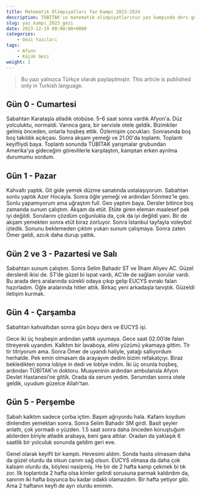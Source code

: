 ```yaml
---
title: Matematik Olimpiyatları Yaz Kampı 2023-2024 
description: TÜBİTAK'ın matematik olimpiyatlarının yaz kampında ders gördüm.
slug: yaz_kampı_2023_gezi
date: 2023-12-19 00:00:00+0000
categories:
    - Gezi Yazıları
tags:
    - Afyon
    - Küçük Gezi
weight: 1
---
```


>Bu yazı yalnızca Türkçe olarak paylaşılmıştır.
>This article is published only in Turkish language.

## Gün 0 - Cumartesi

Sabahtan Karataşla atladık otobüse. 5-6 saat sonra vardık Afyon'a. Düz yolculuktu, normaldi. Varınca gara, bir servisle otele geldik. Bizimkiler gelmiş önceden, onlarla hoşbeş ettik. Özlemişim çocukları. Sonrasında boş boş takıldık açıkçası. Sonra akşam yemeği ve 21.00'da toplantı. Toplantı keyifliydi baya. Toplantı sonunda TÜBİTAK yarışmalar grubundan Amerika'ya gideceğim görevlilerle karşılaştım, kamptan erken ayrılma durumumu sordum.

## Gün 1 - Pazar

Kahvaltı yaptık. Git gide yemek düzme sanatında ustalaşıyorum. Sabahtan sonlu yaptık Azer Hocayla. Sonra öğle yemeği ve ardından Sönmez'le geo. Sonlu yapamıyorum ama uğraştım full. Geo yaptım baya. Dersler bitince boş zamanda sunum çalıştım. Akşam da etüt. Etüte giren eleman maalesef pek iyi değildi. Sorularını çözdüm çoğunlukla da, çok da iyi değildi yani. Bir de akşam yemekten sonra etüt biraz zorluyor. Sonra İstanbul tayfayla voleybol izledik. Sonunu beklemeden çıktım yukarı sunum çalışmaya. Sonra zaten Ömer geldi, azcık daha durup yattık.

## Gün 2 ve 3 - Pazartesi ve Salı

Sabahtan sunum çalıştım. Sonra Selim Bahadır ST ve İlham Aliyev AC. Güzel derslerdi ikisi de. ST’de güzel bi ispat vardı, AC’de de sağlam sorular vardı. Bu arada ders aralarında sürekli odaya çıkıp gelip EUCYS evrakı falan hazırladım. Öğle aralarında hitler attık. Birkaç yeni arkadaşla tanıştık. Güzeldi iletişim kurmak.

## Gün 4 - Çarşamba

Sabahtan kahvaltıdan sonra gün boyu ders ve EUCYS işi.

Gece iki üç hoşbeşin ardından yattık uyumaya. Gece saat 02.00’de falan titreyerek uyandım. Kalktım bir lavaboya, elimi yüzümü yıkamaya gittim. Tir tir titriyorum ama. Sonra Ömer de uyandı haliyle, yatağı sallıyordum herhalde. Pek emin olmasam da arayayım dedim bizim refakatçıyı. Biraz bekledikten sonra lobiye in dedi ve lobiye indim. İki üç onunla hoşbeş, ardından TÜBİTAK'ın doktoru. Muayeninin ardından ambulansla Afyon Devlet Hastanesi’ne gittik. Orada da serum yedim. Serumdan sonra otele geldik, uyudum güzelce Allah'tan.

## Gün 5 - Perşembe

Sabah kalktım sadece çorba içtim. Başım ağrıyordu hala. Kafamı koydum dinlendim yemektan sonra. Sonra Selim Bahadır SM girdi. Basit şeyler anlattı, çok yormadı o yüzden. 1.5 saat sonra daha önceden konuştuğum abilerden biriyle atladık arabaya, beni gara attılar. Oradan da yaklaşık 6 saatlik bir yolculuk sonunda geldim geri eve.

Genel olarak keyifli bir kamptı. Hevesimi aldım. Sonda hasta olmasam daha da güzel olurdu da olsun canım sağ olsun. EUCYS olmasa da daha çok kalsam olurdu da, böylesi nasipmiş. He bir de 2 hafta kamp çekmek bi tık zor. İlk toplantıda 2 hafta olsa kimler gelirdi sorusuna parmak kaldırdım da, sanırım iki hafta boyunca bu kadar odaklı olamazdım. Bir hafta yetiyor gibi. Ama 2 haftanın keyfi de ayrı olurdu eminim.
